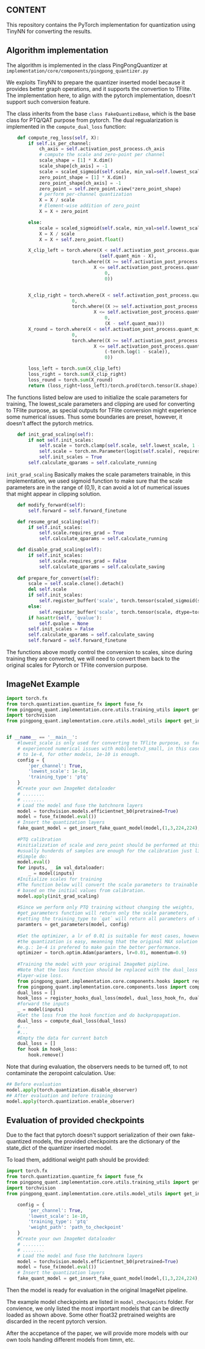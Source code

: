 ## CONTENT 
This repository contains the PyTorch implementation for quantization using TinyNN for converting the results.

## Algorithm implementation
The algorithm is implemented in the class PingPongQuantizer at `implementation/core/components/pingpong_quantizer.py`

We exploits TinyNN to prepare the quantizer inserted model because it provides better graph operations, and it supports
the convertion to TFlite. The implementation here, to align with the pytorch implementation, doesn't support such conversion feature.

The class inherits from the base `class FakeQuantizeBase`, which is the base class for PTQ/QAT purpose from pytorch.
The dual regualarization is implemented in the `compute_dual_loss` function:




```python
    def compute_reg_loss(self, X):
        if self.is_per_channel:
            ch_axis = self.activation_post_process.ch_axis
            # compute the scale and zero-point per channel
            scale_shape = [1] * X.dim()
            scale_shape[ch_axis] = -1
            scale = scaled_sigmoid(self.scale, min_val=self.lowest_scale).view(*scale_shape)
            zero_point_shape = [1] * X.dim()
            zero_point_shape[ch_axis] = -1
            zero_point = self.zero_point.view(*zero_point_shape)
            # perform per-channel quantization
            X = X / scale
            # Element-wise addition of zero_point
            X = X + zero_point

        else:
            scale = scaled_sigmoid(self.scale, min_val=self.lowest_scale)
            X = X / scale
            X = X + self.zero_point.float()

        X_clip_left = torch.where(X < self.activation_post_process.quant_min,
                                  (self.quant_min - X),
                        torch.where((X >= self.activation_post_process.quant_min) & (
                                X <= self.activation_post_process.quant_max),
                                    0,
                                    0))


        X_clip_right = torch.where(X < self.activation_post_process.quant_min,
                        0,
                        torch.where((X >= self.activation_post_process.quant_min) & (
                                X <= self.activation_post_process.quant_max),
                                    0,
                                    (X - self.quant_max)))
        X_round = torch.where(X < self.activation_post_process.quant_min,
                        0,
                        torch.where((X >= self.activation_post_process.quant_min) & (
                                X <= self.activation_post_process.quant_max),
                                    (-torch.log(1 - scale)),
                                    0))

        loss_left = torch.sum(X_clip_left)
        loss_right = torch.sum(X_clip_right)
        loss_round = torch.sum(X_round)
        return (loss_right+loss_left)/torch.prod(torch.tensor(X.shape)), loss_round/torch.prod(torch.tensor(X.shape))
```

The functions listed below are used to initialize the scale parameters for training,
The lowest_scale parameters and clipping are used for converting to TFlite purpose, as
special outputs for TFlite conversion might experience some numerical issues. Thus some
boundaries are preset, however, it doesn't affect the pytorch metrics.
```python
    def init_grad_scaling(self):
        if not self.init_scales:
            self.scale = torch.clamp(self.scale, self.lowest_scale, 1 - 1e-4)
            self.scale = torch.nn.Parameter(logit(self.scale), requires_grad=True)
            self.init_scales = True
        self.calculate_qparams = self.calculate_running
```
`init_grad_scaling` 
Basically makes the scale parameters trainable, in this implementation, we used sigmoid function
to make sure that the scale parameters are in the range of (0,1), it can avoid a lot of numerical issues
that might appear in clipping solution.

```python
    def modify_forward(self):
        self.forward = self.forward_finetune

    def resume_grad_scaling(self):
        if self.init_scales:
            self.scale.requires_grad = True
            self.calculate_qparams = self.calculate_running

    def disable_grad_scaling(self):
        if self.init_scales:
            self.scale.requires_grad = False
            self.calculate_qparams = self.calculate_saving
            
    def prepare_for_convert(self):
        scale = self.scale.clone().detach()
        del self.scale
        if self.init_scales:
            self.register_buffer('scale', torch.tensor(scaled_sigmoid(scale, min_val=self.lowest_scale), dtype=torch.float))
        else:
            self.register_buffer('scale', torch.tensor(scale, dtype=torch.float))
        if hasattr(self, 'qvalue'):
            self.qvalue = None
        self.init_scales = False
        self.calculate_qparams = self.calculate_saving
        self.forward = self.forward_finetune
```
The functions above mostly control the conversion to scales, since during training they are converted, we will need to convert
them back to the original scales for Pytorch or TFlite conversion purpose.

## ImageNet Example
```python
import torch.fx
from torch.quantization.quantize_fx import fuse_fx
from pingpong_quant.implementation.core.utils.training_utils import get_parameters
import torchvision
from pingpong_quant.implementation.core.utils.model_utils import get_insert_fake_quant_model, init_grad_scaling


if __name__ == '__main__':
    #lowest_scale is only used for converting to TFlite purpose, so far we only 
    # experienced numerical issues with mobilenetv3_small, in this case it needs to be set 
    # to 1e-4, for other models, 1e-10 is enough.
    config = {
        'per_channel': True,
        'lowest_scale': 1e-10,
        'training_type': 'ptq'
    }
    #Create your own ImageNet dataloader
    # ........
    # ........
    # Load the model and fuse the batchnorm layers
    model = torchvision.models.efficientnet_b0(pretrained=True)
    model = fuse_fx(model.eval())
    # Insert the quantization layers
    fake_quant_model = get_insert_fake_quant_model(model,(1,3,224,224), config, val_dataloader)
    
    #PTQ calibration
    #initialization of scale and zero_point should be performed at this stage as described in the paper,
    #usually hunderds of samples are enough for the calibration just like normal PTQ procedure.
    #Simple do:
    model.eval()
    for inputs, _ in val_dataloader:
        _ = model(inputs)
    #Initialize scales for training
    #The function below will convert the scale parameters to trainable state
    # based on the initial values from calibration.
    model.apply(init_grad_scaling)
    
    #Since we perform only PTQ training without changing the weights, 
    #get_parameters function will return only the scale parameters,
    #setting the training_type to `qat` will return all parameters of the quantizer inserted model.
    paramters = get_parameters(model, config)
    
    #Set the optimizer, a lr of 0.01 is suitable for most cases, however, for those case that
    #the quantization is easy, meanning that the original MAX solution is almost sufficient, a lower lr,
    #e.g.: 1e-4 is prefered to make gain the better performance.
    optimizer = torch.optim.Adam(paramters, lr=0.01, momentum=0.9)
    
    #Training the model with your original ImageNet pipline.
    #Note that the loss function should be replaced with the dual_loss function taken from hook functions to collect
    #layer-wise loss.
    from pingpong_quant.implementation.core.components.hooks import register_hooks_dual_loss, dual_loss_hook_fn
    from pingpong_quant.implementation.core.components.loss import compute_dual_loss
    dual_loss = []
    hook_loss = register_hooks_dual_loss(model, dual_loss_hook_fn, dual_loss)
    #forward the inputs
    _ = model(inputs)
    #Get the loss from the hook function and do backpropagation.
    dual_loss = compute_dual_loss(dual_loss)
    #...
    #...
    #Empty the data for current batch
    dual_loss = []
    for hook in hook_loss:
        hook.remove()
```
Note that during evaluation, the observers needs to be turned off, to not contaminate the zeropoint calculation.
Use:

```python
## Before evaluation
model.apply(torch.quantization.disable_observer)
## After evaluation and before training
model.apply(torch.quantization.enable_observer)
```

## Evaluation of provided checkpoints

Due to the fact that pytorch doesn't support serialization of their own fake-quantized models, the provided checkpoints
are the dictionary of the state_dict of the quantizer inserted model.

To load them, additional weight path should be provided:
```python
import torch.fx
from torch.quantization.quantize_fx import fuse_fx
from pingpong_quant.implementation.core.utils.training_utils import get_parameters
import torchvision
from pingpong_quant.implementation.core.utils.model_utils import get_insert_fake_quant_model, init_grad_scaling

    config = {
        'per_channel': True,
        'lowest_scale': 1e-10,
        'training_type': 'ptq'
        'weight_path': 'path_to_checkpoint'
    }
    #Create your own ImageNet dataloader
    # ........
    # ........
    # Load the model and fuse the batchnorm layers
    model = torchvision.models.efficientnet_b0(pretrained=True)
    model = fuse_fx(model.eval())
    # Insert the quantization layers
    fake_quant_model = get_insert_fake_quant_model(model,(1,3,224,224), config)
```
Then the model is ready for evaluation in the original ImageNet pipeline.

The example model checkpoints are listed in `model_checkpoints` folder. For convience,
we only listed the most important models that can be directly loaded as shown above.
Some other float32 pretrained weights are discarded in the recent pytorch version.

After the accpetance of the paper, we will provide more models with our own tools handing
different models from timm, etc.
